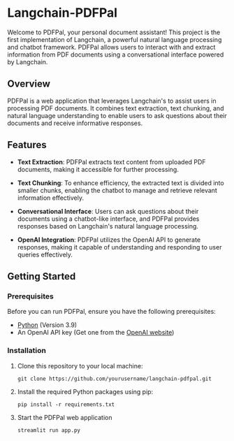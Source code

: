 # Langchain-PDFPal

Welcome to PDFPal, your personal document assistant! This project is the first implementation of Langchain, a powerful natural language processing and chatbot framework. PDFPal allows users to interact with and extract information from PDF documents using a conversational interface powered by Langchain.

## Overview

PDFPal is a web application that leverages Langchain's to assist users in processing PDF documents. It combines text extraction, text chunking, and natural language understanding to enable users to ask questions about their documents and receive informative responses.

## Features

- **Text Extraction**: PDFPal extracts text content from uploaded PDF documents, making it accessible for further processing.

- **Text Chunking**: To enhance efficiency, the extracted text is divided into smaller chunks, enabling the chatbot to manage and retrieve relevant information effectively.

- **Conversational Interface**: Users can ask questions about their documents using a chatbot-like interface, and PDFPal provides responses based on Langchain's natural language processing.

- **OpenAI Integration**: PDFPal utilizes the OpenAI API to generate responses, making it capable of understanding and responding to user queries effectively.

## Getting Started

### Prerequisites

Before you can run PDFPal, ensure you have the following prerequisites:

- [Python](https://www.python.org/) (Version 3.9)
- An OpenAI API key (Get one from the [OpenAI website](https://beta.openai.com/signup/))

### Installation

1. Clone this repository to your local machine:

   ```shell
   git clone https://github.com/yourusername/langchain-pdfpal.git
   ```

2. Install the required Python packages using pip:
    ```shell
    pip install -r requirements.txt

    ```
3. Start the PDFPal web application
    ```shell
    streamlit run app.py

    ```
    

